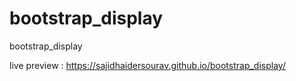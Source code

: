 # bootstrap_display
bootstrap_display

live preview :
https://sajidhaidersourav.github.io/bootstrap_display/
